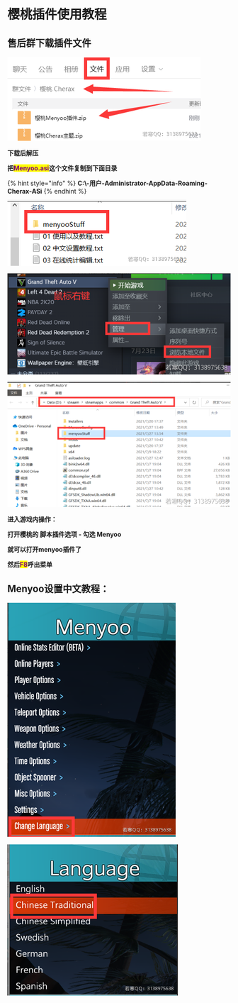 # 樱桃插件使用教程

## **售后群下载插件文件**

![](<../../.gitbook/assets/image (21).png>)

**下载后解压**

**把**<mark style="color:purple;">**Menyoo.asi**</mark>**这个文件复制到下面目录**

{% hint style="info" %}
**C:\\-用户-Administrator-AppData-Roaming-Cherax-ASi**
{% endhint %}

![](<../../.gitbook/assets/image (58) (2).png>)

![](<../../.gitbook/assets/image (71).png>)

![](<../../.gitbook/assets/image (46) (1).png>)

**进入游戏内操作：**

**打开樱桃的 脚本插件选项 - 勾选 Menyoo**

**就可以打开menyoo插件了**

**然后**<mark style="color:purple;">**F8**</mark>**呼出菜单**

## **Menyoo设置中文教程：**

![](<../../.gitbook/assets/image (66) (1).png>)

![](<../../.gitbook/assets/image (28).png>)
